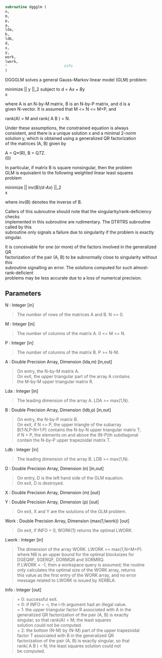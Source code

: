 ```fortran  
subroutine dggglm (  
n,  
m,  
p,  
a,  
lda,  
b,  
ldb,  
d,  
x,  
y,  
work,  
lwork,  
*                          info  
)  
```  
  
DGGGLM solves a general Gauss-Markov linear model (GLM) problem:  
  
minimize || y ||_2   subject to   d = A*x + B*y  
x  
  
where A is an N-by-M matrix, B is an N-by-P matrix, and d is a  
given N-vector. It is assumed that M <= N <= M+P, and  
  
rank(A) = M    and    rank( A B ) = N.  
  
Under these assumptions, the constrained equation is always  
consistent, and there is a unique solution x and a minimal 2-norm  
solution y, which is obtained using a generalized QR factorization  
of the matrices (A, B) given by  
  
A = Q*(R),   B = Q*T*Z.  
(0)  
  
In particular, if matrix B is square nonsingular, then the problem  
GLM is equivalent to the following weighted linear least squares  
problem  
  
minimize || inv(B)*(d-A*x) ||_2  
x  
  
where inv(B) denotes the inverse of B.  
  
Callers of this subroutine should note that the singularity/rank-deficiency checks  
implemented in this subroutine are rudimentary. The DTRTRS subroutine called by this  
subroutine only signals a failure due to singularity if the problem is exactly singular.  
  
It is conceivable for one (or more) of the factors involved in the generalized QR  
factorization of the pair (A, B) to be subnormally close to singularity without this  
subroutine signalling an error. The solutions computed for such almost-rank-deficient  
problems may be less accurate due to a loss of numerical precision.  
  
  
## Parameters  
N : Integer [in]  
> The number of rows of the matrices A and B.  N >= 0.  
  
M : Integer [in]  
> The number of columns of the matrix A.  0 <= M <= N.  
  
P : Integer [in]  
> The number of columns of the matrix B.  P >= N-M.  
  
A : Double Precision Array, Dimension (lda,m) [in,out]  
> On entry, the N-by-M matrix A.  
> On exit, the upper triangular part of the array A contains  
> the M-by-M upper triangular matrix R.  
  
Lda : Integer [in]  
> The leading dimension of the array A. LDA >= max(1,N).  
  
B : Double Precision Array, Dimension (ldb,p) [in,out]  
> On entry, the N-by-P matrix B.  
> On exit, if N <= P, the upper triangle of the subarray  
> B(1:N,P-N+1:P) contains the N-by-N upper triangular matrix T;  
> if N > P, the elements on and above the (N-P)th subdiagonal  
> contain the N-by-P upper trapezoidal matrix T.  
  
Ldb : Integer [in]  
> The leading dimension of the array B. LDB >= max(1,N).  
  
D : Double Precision Array, Dimension (n) [in,out]  
> On entry, D is the left hand side of the GLM equation.  
> On exit, D is destroyed.  
  
X : Double Precision Array, Dimension (m) [out]  
  
Y : Double Precision Array, Dimension (p) [out]  
> On exit, X and Y are the solutions of the GLM problem.  
  
Work : Double Precision Array, Dimension (max(1,lwork)) [out]  
> On exit, if INFO = 0, WORK(1) returns the optimal LWORK.  
  
Lwork : Integer [in]  
> The dimension of the array WORK. LWORK >= max(1,N+M+P).  
> where NB is an upper bound for the optimal blocksizes for  
> DGEQRF, SGERQF, DORMQR and SORMRQ.  
> If LWORK = -1, then a workspace query is assumed; the routine  
> only calculates the optimal size of the WORK array, returns  
> this value as the first entry of the WORK array, and no error  
> message related to LWORK is issued by XERBLA.  
  
Info : Integer [out]  
> = 0:  successful exit.  
> < 0:  if INFO = -i, the i-th argument had an illegal value.  
> = 1:  the upper triangular factor R associated with A in the  
> generalized QR factorization of the pair (A, B) is exactly  
> singular, so that rank(A) < M; the least squares  
> solution could not be computed.  
> = 2:  the bottom (N-M) by (N-M) part of the upper trapezoidal  
> factor T associated with B in the generalized QR  
> factorization of the pair (A, B) is exactly singular, so that  
> rank( A B ) < N; the least squares solution could not  
> be computed.  
  
